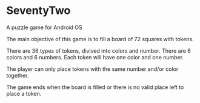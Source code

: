 # SeventyTwo
A puzzle game for Android OS

The main objective of this game is to fill a board of 72 squares with tokens.

There are 36 types of tokens, divived into colors and number. There are 6 colors and 6 numbers. Each token will have one color and one number.

The player can only place tokens with the same number and/or color together.

The game ends when the board is filled or there is no valid place left to place a token.
